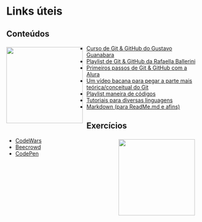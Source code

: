 # Links úteis
## Conteúdos
<img align="left" height="200px" style="margin-right:10px;margin-top:5px" src="meme-136-pulp-fiction-john-travolta-confuso-gerador-de-memes.jpg">

- [Curso de Git & GitHub do Gustavo Guanabara](https://youtube.com/playlist?list=PLHz_AreHm4dm7ZULPAmadvNhH6vk9oNZA)
- [Playlist de Git & GitHub da Rafaella Ballerini](https://youtube.com/playlist?list=PLhkO7OMKgT_rqwGYldqcFxyN4yjFgmDh8)
- [Primeiros passos de Git & GitHub com a Alura](https://www.alura.com.br/artigos/o-que-e-git-github)
- [Um vídeo bacana para pegar a parte mais teórica/conceitual do Git](https://youtu.be/6Czd1Yetaac)
- [Playlist maneira de códigos](https://youtube.com/playlist?list=PLG6_PMcMGdN6WMkgDnFMFn-0MeEaftZvD)
- [Tutoriais para diversas linguagens](https://www.w3schools.com/)
- [Markdown (para ReadMe.md e afins)](https://www.markdownguide.org/basic-syntax/)

## Exercícios
<img align="right" height="200px" style="margin-right:10px;margin-top:5px" src="rick-roll-rick-ashley.gif">

- [CodeWars](https://www.codewars.com/dashboard)
- [Beecrowd](https://www.beecrowd.com.br/judge/pt)
- [CodePen](https://codepen.io/trending)

